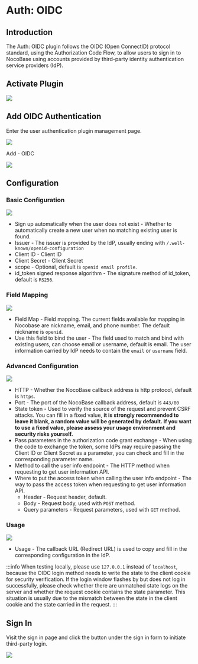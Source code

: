 # Auth: OIDC

<PluginInfo commercial="true" name="auth-oidc"></PluginInfo>

## Introduction

The Auth: OIDC plugin follows the OIDC (Open ConnectID) protocol standard, using the Authorization Code Flow, to allow users to sign in to NocoBase using accounts provided by third-party identity authentication service providers (IdP).

## Activate Plugin

![](https://static-docs.nocobase.com/a494476c352a949a276d64e96e6ac587.png)

## Add OIDC Authentication

Enter the user authentication plugin management page.

![](https://static-docs.nocobase.com/4e598e7df963d7d23188afe3576456d6.png)

Add - OIDC

![](https://static-docs.nocobase.com/1efbde1c0e2f4967efc1c4336be45ca2.png)

## Configuration

### Basic Configuration

![](https://static-docs.nocobase.com/d80715319639e1681a28a97ad3131f21.png)

- Sign up automatically when the user does not exist - Whether to automatically create a new user when no matching existing user is found.
- Issuer - The issuer is provided by the IdP, usually ending with `/.well-known/openid-configuration`
- Client ID - Client ID
- Client Secret - Client Secret
- scope - Optional, default is `openid email profile`.
- id_token signed response algorithm - The signature method of id_token, default is `RS256`.

### Field Mapping

![](https://static-docs.nocobase.com/92d63c8f6f4082b50d9f475674cb5650.png)

- Field Map - Field mapping. The current fields available for mapping in Nocobase are nickname, email, and phone number. The default nickname is `openid`.
- Use this field to bind the user - The field used to match and bind with existing users, can choose email or username, default is email. The user information carried by IdP needs to contain the `email` or `username` field.

### Advanced Configuration

![](https://static-docs.nocobase.com/d9e8040118e8e2ecdc3c847f72bbb5a9.png)

- HTTP - Whether the NocoBase callback address is http protocol, default is `https`.
- Port - The port of the NocoBase callback address, default is `443/80`
- State token - Used to verify the source of the request and prevent CSRF attacks. You can fill in a fixed value, **it is strongly recommended to leave it blank, a random value will be generated by default. If you want to use a fixed value, please assess your usage environment and security risks yourself.**
- Pass parameters in the authorization code grant exchange - When using the code to exchange the token, some IdPs may require passing the Client ID or Client Secret as a parameter, you can check and fill in the corresponding parameter name.
- Method to call the user info endpoint - The HTTP method when requesting to get user information API.
- Where to put the access token when calling the user info endpoint - The way to pass the access token when requesting to get user information API.
  - Header - Request header, default.
  - Body - Request body, used with `POST` method.
  - Query parameters - Request parameters, used with `GET` method.

### Usage

![](https://static-docs.nocobase.com/2edbea211232cea6d38c79630132418c.png)

- Usage - The callback URL (Redirect URL) is used to copy and fill in the corresponding configuration in the IdP.

:::info
When testing locally, please use `127.0.0.1` instead of `localhost`, because the OIDC login method needs to write the state to the client cookie for security verification. If the login window flashes by but does not log in successfully, please check whether there are unmatched state logs on the server and whether the request cookie contains the state parameter. This situation is usually due to the mismatch between the state in the client cookie and the state carried in the request.
:::

## Sign In

Visit the sign in page and click the button under the sign in form to initiate third-party login.

![](https://static-docs.nocobase.com/e493d156254c2ac0b6f6e1002e6a2e6b.png)
